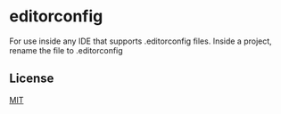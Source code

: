 # editorconfig

For use inside any IDE that supports .editorconfig files.  Inside a project, rename the file to .editorconfig

## License
[MIT](https://choosealicense.com/licenses/mit/)
